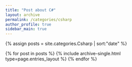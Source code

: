 ```yaml
---
title: "Post about C#"
layout: archive
permalink: /categories/csharp
author_profile: true
sidebar_main: true
---
```


{% assign posts = site.categories.Csharp | sort:"date" %}

{% for post in posts %}
  {% include archive-single.html type=page.entries_layout %}
{% endfor %}


